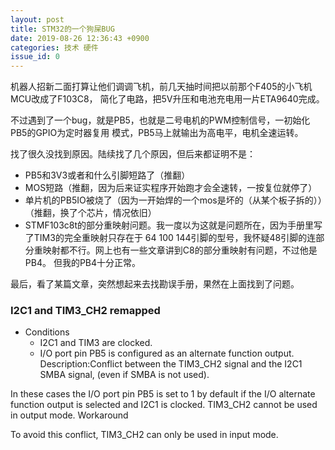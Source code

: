```yaml
---
layout: post
title: STM32的一个狗屎BUG 
date: 2019-08-26 12:36:43 +0900
categories: 技术 硬件
issue_id: 0
---
```


机器人招新二面打算让他们调调飞机，前几天抽时间把以前那个F405的小飞机MCU改成了F103C8，
简化了电路，把5V升压和电池充电用一片ETA9640完成。

不过遇到了一个bug，就是PB5，也就是二号电机的PWM控制信号，一初始化PB5的GPIO为定时器复用
模式，PB5马上就输出为高电平，电机全速运转。

找了很久没找到原因。陆续找了几个原因，但后来都证明不是：

- PB5和3V3或者和什么引脚短路了（推翻）
- MOS短路（推翻，因为后来证实程序开始跑才会全速转，一按复位就停了）
- 单片机的PB5IO被烧了（因为一开始焊的一个mos是坏的（从某个板子拆的））（推翻，换了个芯片，情况依旧）
- STMF103c8t的部分重映射问题。我一度以为这就是问题所在，因为手册里写了TIM3的完全重映射只存在于
64 100 144引脚的型号，我怀疑48引脚的连部分重映射都不行。网上也有一些文章讲到C8的部分重映射有问题，不过他是PB4。
但我的PB4十分正常。


最后，看了某篇文章，突然想起来去找勘误手册，果然在上面找到了问题。


### I2C1 and TIM3_CH2 remapped
- Conditions
  - I2C1 and TIM3 are clocked.
  - I/O port pin PB5 is configured as an alternate function output.
Description:Conflict between the TIM3_CH2 signal and the I2C1 SMBA signal, (even if SMBA is not
used).

In these cases the I/O port pin PB5 is set to 1 by default if the I/O alternate function output is
selected and I2C1 is clocked. TIM3_CH2 cannot be used in output mode.
Workaround

To avoid this conflict, TIM3_CH2 can only be used in input mode.